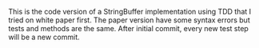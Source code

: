 This is the code version of a StringBuffer implementation using TDD that I tried on white paper first. The paper version have some syntax errors but tests and methods are the same.
After initial commit, every new test step will be a new commit.
